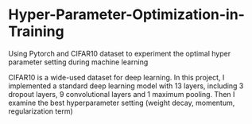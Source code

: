 # Hyper-Parameter-Optimization-in-Training
Using Pytorch and CIFAR10 dataset to experiment the optimal hyper parameter setting during machine learning

CIFAR10 is a wide-used dataset for deep learning. In this project, I implemented a standard deep learning model with 13 layers, including 3 dropout layers, 9 convolutional layers and 1 maximum pooling.
Then I examine the best hyperparameter setting (weight decay, momentum, regularization term)

